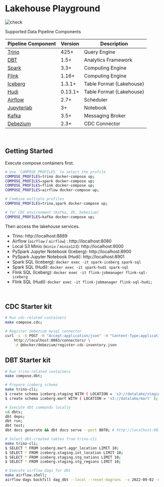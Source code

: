 # Lakehouse Playground

![check](https://github.com/1ambda/lakehouse/actions/workflows/check.yml/badge.svg)

Supported Data Pipeline Components

| Pipeline Component                     | Version | Description              |
|----------------------------------------|---------|--------------------------|
| [Trino](https://trino.io/)             | 425+    | Query Engine             |
| [DBT](https://www.getdbt.com/)         | 1.5+    | Analytics Framework      |
| [Spark](https://spark.apache.org/)     | 3.3+    | Computing Engine         |
| [Flink](https://flink.apache.org/)     | 1.16+   | Computing Engine         |
| [Iceberg](https://iceberg.apache.org/) | 1.3.1+  | Table Format (Lakehouse) |
| [Hudi](https://hudi.apache.org/)       | 0.13.1+ | Table Format (Lakehouse) |
| [Airflow](https://airflow.apache.org/) | 2.7+    | Scheduler                |
| [Jupyterlab](https://jupyter.org/)     | 3+      | Notebook                 |
| [Kafka](https://kafka.apache.org/)     | 3.5+    | Messaging Broker         |
| [Debezium](https://debezium.io/)       | 2.3+    | CDC Connector            |

<br/>

## Getting Started

Execute compose containers first.

```bash
# Use `COMPOSE_PROFILES` to select the profile
COMPOSE_PROFILES=trino docker-compose up;
COMPOSE_PROFILES=spark docker-compose up;
COMPOSE_PROFILES=flink docker-compose up;
COMPOSE_PROFILES=airflow docker-compose up;

# Combine multiple profiles
COMPOSE_PROFILES=trino,spark docker-compose up;

# for CDC environment (Kafka, ZK, Debezium)
COMPOSE_PROFILES=kafka docker-compose up;
```

Then access the lakehouse services.

- Trino: http://localhost:8889
- Airflow (`airflow` / `airflow`) : http://localhost:8080
- Local S3 Minio (`minio` / `minio123`): http://localhost:9000
- PySpark Jupyter Notebook (Iceberg): http://localhost:8900
- PySpark Jupyter Notebook (Hudi): http://localhost:8901
- Spark SQL (Iceberg): `docker exec -it spark-iceberg spark-sql`
- Spark SQL (Hudi): `docker exec -it spark-hudi spark-sql`
- Flink SQL (Iceberg): `docker exec -it flink-jobmanager flink-sql-iceberg`
- Flink SQL (Hudi): `docker exec -it flink-jobmanager flink-sql-hudi;`

<br/>

## CDC Starter kit

```bash
# Run cdc-related containers
make compose.cdc;

# Register debezium mysql connector
curl -i -X POST -H "Accept:application/json" -H "Content-Type:application/json" \
    http://localhost:8083/connectors/ \
    -d @docker/debezium/register-cdc-inventory.json
```

## DBT Starter kit

```bash
# Run trino-related containers
make compose.dbt;

# Prepare iceberg schema
make trino-cli;
$ create schema iceberg.staging WITH ( LOCATION = 's3://datalake/staging' );
$ create schema iceberg.mart WITH ( LOCATION = 's3://datalake/mart' );

# Execute dbt commands locally
cd dbts;
dbt deps;
dbt run;
dbt test;
dbt docs generate && dbt docs serve --port 8070; # http://localhost:8070

# Select dbt-created tables from trino-cli
make trino-cli;
$ SELECT * FROM iceberg.mart.aggr_location LIMIT 10;
$ SELECT * FROM iceberg.staging.int_location LIMIT 10;
$ SELECT * FROM iceberg.staging.stg_nations LIMIT 10;
$ SELECT * FROM iceberg.staging.stg_regions LIMIT 10;

# Execute airflow dags for dbt
make airflow.shell;
airflow dags backfill dag_dbt --local --reset-dagruns  -s 2022-09-02 -e 2022-09-03;
```
